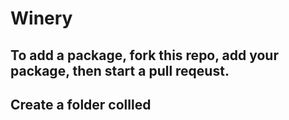 # Winery
## To add a package, fork this repo, add your package, then start a pull reqeust.


## Create a folder collled <The nawe of your paca>
